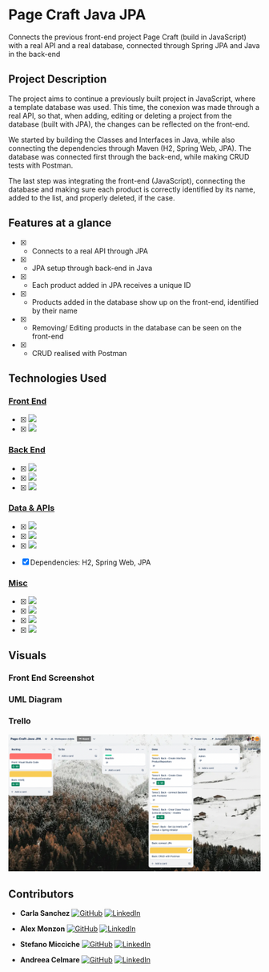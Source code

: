 # Page Craft Java JPA
Connects the previous front-end project Page Craft (build in JavaScript) with a real API and a real database, connected through Spring JPA and Java in the back-end


## Project Description
The project aims to continue a previously built project in JavaScript, where a template database was used.
This time, the conexion was made through a real API, so that, when adding, editing or deleting a project from the database (built with JPA), the changes can be reflected on the front-end. 

We started by building the Classes and Interfaces in Java, while also connecting the dependencies through Maven (H2, Spring Web, JPA).
The database was connected first through the back-end, while making CRUD tests with Postman.

The last step was integrating the front-end (JavaScript), connecting the database and making sure each product is correctly identified by its name, added to the list, and properly deleted, if the case.




## Features at a glance
- [x] - Connects to a real API through JPA
- [x] - JPA setup through back-end in Java
- [x] - Each product added in JPA receives a unique ID
- [x] - Products added in the database show up on the front-end, identified by their name
- [x] - Removing/ Editing products in the database can be seen on the front-end
- [x] - CRUD realised with Postman


## Technologies Used

### <ins>Front End</ins>
- [x] <img src= "https://img.shields.io/badge/Visual%20Studio%20Code-0078d7.svg?style=for-the-badge&logo=visual-studio-code&logoColor=white"/>

- [x] <img src= "https://img.shields.io/badge/javascript-%23323330.svg?style=for-the-badge&logo=javascript&logoColor=%23F7DF1E"/>



### <ins>Back End</ins>
- [x] <img src="https://img.shields.io/badge/Intellij Idea-000?logo=intellij-idea&style=for-the-badge"/> 

- [x] <img src= "https://img.shields.io/badge/Java-ED8B00?style=for-the-badge&logo=openjdk&logoColor=white"/>

- [x] <img src= "https://badgen.net/badge/icon/maven?icon=maven&label"/>



### <ins>Data & APIs</ins>

- [x] <img src= "https://img.shields.io/badge/spring-%236DB33F.svg?style=for-the-badge&logo=spring&logoColor=white"/>

- [x] <img src= "https://img.shields.io/badge/mysql-4479A1.svg?style=for-the-badge&logo=mysql&logoColor=white"/>

- [x] <img src= "https://img.shields.io/badge/Postman-FF6C37?style=for-the-badge&logo=postman&logoColor=white"/>

- [x] Dependencies: H2, Spring Web, JPA



### <ins>Misc</ins>

- [x] <img src="https://img.shields.io/badge/git-%23F05033.svg?style=for-the-badge&logo=git&logoColor=white"/>

- [x] <img src= "https://img.shields.io/badge/github-%23121011.svg?&style=for-the-badge&logo=github&logoColor=white"/>

- [x] <img src= "https://shields.io/badge/simple__diarizer-Trello-blue?logo=Trello&style=flat"/>

- [x] <img src= "https://img.shields.io/badge/Lucid-282C33?logo=lucid&logoColor=fff&style=for-the-badge"/>




## Visuals

### Front End Screenshot


### UML Diagram



### Trello 
![Trello](https://github.com/andreeaclmr/Page-Craft-Java-JPA/blob/main/src/Trello.png)


## Contributors
- **Carla Sanchez**
  [<img src="https://img.shields.io/badge/github-%23121011.svg?&style=for-the-badge&logo=github&logoColor=white" alt="GitHub" />](https://github.com/Carlassanchez24)
  [<img src="https://img.shields.io/badge/LinkedIn-0077B5?style=for-the-badge&logo=linkedin&logoColor=white" alt="LinkedIn" />]()
  
- **Alex Monzon**
  [<img src="https://img.shields.io/badge/github-%23121011.svg?&style=for-the-badge&logo=github&logoColor=white" alt="GitHub" />](https://github.com/AlexMonzdev)
  [<img src="https://img.shields.io/badge/LinkedIn-0077B5?style=for-the-badge&logo=linkedin&logoColor=white" alt="LinkedIn" />](https://www.linkedin.com/in/alexmonzon/)
  
- **Stefano Micciche**
  [<img src="https://img.shields.io/badge/github-%23121011.svg?&style=for-the-badge&logo=github&logoColor=white" alt="GitHub" />](https://github.com/StefanoMicciche)
[<img src="https://img.shields.io/badge/LinkedIn-0077B5?style=for-the-badge&logo=linkedin&logoColor=white" alt="LinkedIn" />](https://www.linkedin.com/in/stefano-micciche-48949021b/)

- **Andreea Celmare**
  [<img src="https://img.shields.io/badge/github-%23121011.svg?&style=for-the-badge&logo=github&logoColor=white" alt="GitHub" />](https://github.com/andreeaclmr) [<img src="https://img.shields.io/badge/LinkedIn-0077B5?style=for-the-badge&logo=linkedin&logoColor=white" alt="LinkedIn" />](https://www.linkedin.com/in/andreea-alina-celmare/)


